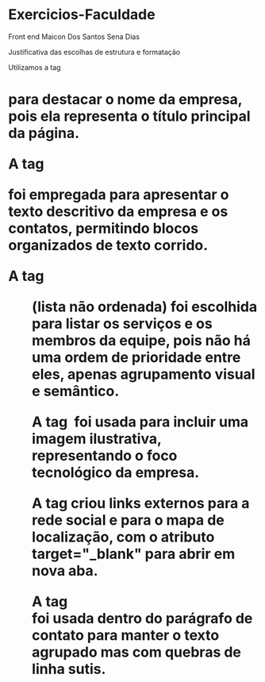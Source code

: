 # Exercicios-Faculdade
Front end
Maicon Dos Santos Sena Dias

Justificativa das escolhas de estrutura e formatação

Utilizamos a tag <h1> para destacar o nome da empresa, pois ela representa o título principal da página.

A tag <p> foi empregada para apresentar o texto descritivo da empresa e os contatos, permitindo blocos organizados de texto corrido.

A tag <ul> (lista não ordenada) foi escolhida para listar os serviços e os membros da equipe, pois não há uma ordem de prioridade entre eles, apenas agrupamento visual e semântico.

A tag <img> foi usada para incluir uma imagem ilustrativa, representando o foco tecnológico da empresa.

A tag <a> criou links externos para a rede social e para o mapa de localização, com o atributo target="_blank" para abrir em nova aba.

A tag <br> foi usada dentro do parágrafo de contato para manter o texto agrupado mas com quebras de linha sutis.
